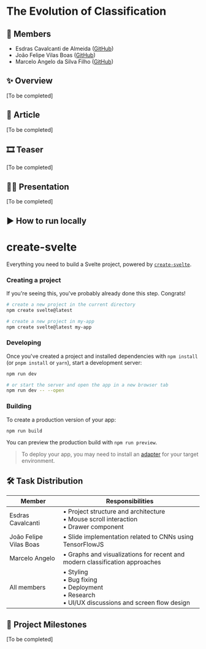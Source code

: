 # The Evolution of Classification

## 👥 Members

- Esdras Cavalcanti de Almeida ([GitHub](https://github.com/wobetec))
- João Felipe Vilas Boas ([GitHub](https://github.com/Vilasz))
- Marcelo Angelo da Silva Filho ([GitHub](https://github.com/MasFz))

## ✨ Overview

[To be completed]

## 📄 Article

[To be completed]

## 🎞️ Teaser

[To be completed]

## 🧑‍🏫 Presentation

[To be completed]

## ▶️ How to run locally

# create-svelte

Everything you need to build a Svelte project, powered by [`create-svelte`](https://github.com/sveltejs/kit/tree/master/packages/create-svelte).

### Creating a project

If you're seeing this, you've probably already done this step. Congrats!

```bash
# create a new project in the current directory
npm create svelte@latest

# create a new project in my-app
npm create svelte@latest my-app
```

### Developing

Once you've created a project and installed dependencies with `npm install` (or `pnpm install` or `yarn`), start a development server:

```bash
npm run dev

# or start the server and open the app in a new browser tab
npm run dev -- --open
```

### Building

To create a production version of your app:

```bash
npm run build
```

You can preview the production build with `npm run preview`.

> To deploy your app, you may need to install an [adapter](https://kit.svelte.dev/docs/adapters) for your target environment.

## 🛠️ Task Distribution

| Member                  | Responsibilities                                                                                      |
|-------------------------|--------------------------------------------------------------------------------------------------------|
| Esdras Cavalcanti       | • Project structure and architecture<br>• Mouse scroll interaction<br>• Drawer component              |
| João Felipe Vilas Boas  | • Slide implementation related to CNNs using TensorFlowJS                                             |
| Marcelo Angelo          | • Graphs and visualizations for recent and modern classification approaches                           |
| All members             | • Styling<br>• Bug fixing<br>• Deployment<br>• Research<br>• UI/UX discussions and screen flow design |

## 🚧 Project Milestones

[To be completed]
